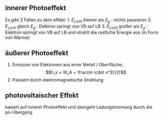 ## innerer Photoeffekt
Es gibt 3 Fällen zu dem effekt:
	1. $E_{Licht}$ kleiner als  $E_g$ : nichts passieren
	2. $E_{Licht}$ gleich  $E_g$ : Elektron springt von VB auf LB
	3. $E_{Licht}$ großer als  $E_g$ : Elektron springt von VB auf LB und strahlt die restliche Energie aus (in Form von Wärme)

## äußerer Photoeffekt
1. Emission von Elektronen aus einer Metall / Oberfläche; $$h_v = W_A + \frac{m \cdot v^2}{2}$$
2. Passiert durch elektromagnetische Strahlung

## photovoltaischer Effekt
basiert auf innerer Photoeffekt und übergeht Ladungstrennung durch die pn-Übergang